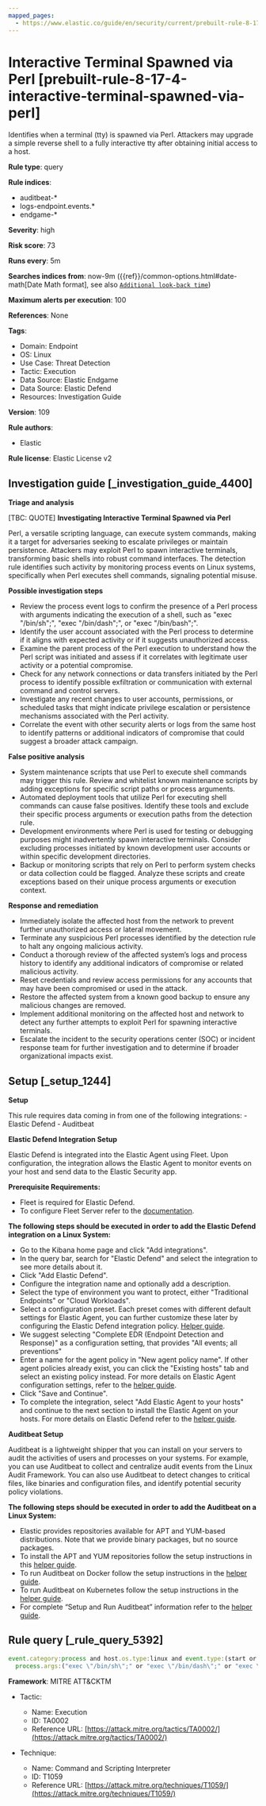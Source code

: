 ```yaml
---
mapped_pages:
  - https://www.elastic.co/guide/en/security/current/prebuilt-rule-8-17-4-interactive-terminal-spawned-via-perl.html
---
```


# Interactive Terminal Spawned via Perl [prebuilt-rule-8-17-4-interactive-terminal-spawned-via-perl]

Identifies when a terminal (tty) is spawned via Perl. Attackers may upgrade a simple reverse shell to a fully interactive tty after obtaining initial access to a host.

**Rule type**: query

**Rule indices**:

* auditbeat-*
* logs-endpoint.events.*
* endgame-*

**Severity**: high

**Risk score**: 73

**Runs every**: 5m

**Searches indices from**: now-9m ({{ref}}/common-options.html#date-math[Date Math format], see also [`Additional look-back time`](docs-content://solutions/security/detect-and-alert/create-detection-rule.md#rule-schedule))

**Maximum alerts per execution**: 100

**References**: None

**Tags**:

* Domain: Endpoint
* OS: Linux
* Use Case: Threat Detection
* Tactic: Execution
* Data Source: Elastic Endgame
* Data Source: Elastic Defend
* Resources: Investigation Guide

**Version**: 109

**Rule authors**:

* Elastic

**Rule license**: Elastic License v2

## Investigation guide [_investigation_guide_4400]

**Triage and analysis**

[TBC: QUOTE]
**Investigating Interactive Terminal Spawned via Perl**

Perl, a versatile scripting language, can execute system commands, making it a target for adversaries seeking to escalate privileges or maintain persistence. Attackers may exploit Perl to spawn interactive terminals, transforming basic shells into robust command interfaces. The detection rule identifies such activity by monitoring process events on Linux systems, specifically when Perl executes shell commands, signaling potential misuse.

**Possible investigation steps**

* Review the process event logs to confirm the presence of a Perl process with arguments indicating the execution of a shell, such as "exec \"/bin/sh\";", "exec \"/bin/dash\";", or "exec \"/bin/bash\";".
* Identify the user account associated with the Perl process to determine if it aligns with expected activity or if it suggests unauthorized access.
* Examine the parent process of the Perl execution to understand how the Perl script was initiated and assess if it correlates with legitimate user activity or a potential compromise.
* Check for any network connections or data transfers initiated by the Perl process to identify possible exfiltration or communication with external command and control servers.
* Investigate any recent changes to user accounts, permissions, or scheduled tasks that might indicate privilege escalation or persistence mechanisms associated with the Perl activity.
* Correlate the event with other security alerts or logs from the same host to identify patterns or additional indicators of compromise that could suggest a broader attack campaign.

**False positive analysis**

* System maintenance scripts that use Perl to execute shell commands may trigger this rule. Review and whitelist known maintenance scripts by adding exceptions for specific script paths or process arguments.
* Automated deployment tools that utilize Perl for executing shell commands can cause false positives. Identify these tools and exclude their specific process arguments or execution paths from the detection rule.
* Development environments where Perl is used for testing or debugging purposes might inadvertently spawn interactive terminals. Consider excluding processes initiated by known development user accounts or within specific development directories.
* Backup or monitoring scripts that rely on Perl to perform system checks or data collection could be flagged. Analyze these scripts and create exceptions based on their unique process arguments or execution context.

**Response and remediation**

* Immediately isolate the affected host from the network to prevent further unauthorized access or lateral movement.
* Terminate any suspicious Perl processes identified by the detection rule to halt any ongoing malicious activity.
* Conduct a thorough review of the affected system’s logs and process history to identify any additional indicators of compromise or related malicious activity.
* Reset credentials and review access permissions for any accounts that may have been compromised or used in the attack.
* Restore the affected system from a known good backup to ensure any malicious changes are removed.
* Implement additional monitoring on the affected host and network to detect any further attempts to exploit Perl for spawning interactive terminals.
* Escalate the incident to the security operations center (SOC) or incident response team for further investigation and to determine if broader organizational impacts exist.


## Setup [_setup_1244]

**Setup**

This rule requires data coming in from one of the following integrations: - Elastic Defend - Auditbeat

**Elastic Defend Integration Setup**

Elastic Defend is integrated into the Elastic Agent using Fleet. Upon configuration, the integration allows the Elastic Agent to monitor events on your host and send data to the Elastic Security app.

**Prerequisite Requirements:**

* Fleet is required for Elastic Defend.
* To configure Fleet Server refer to the [documentation](docs-content://reference/ingestion-tools/fleet/fleet-server.md).

**The following steps should be executed in order to add the Elastic Defend integration on a Linux System:**

* Go to the Kibana home page and click "Add integrations".
* In the query bar, search for "Elastic Defend" and select the integration to see more details about it.
* Click "Add Elastic Defend".
* Configure the integration name and optionally add a description.
* Select the type of environment you want to protect, either "Traditional Endpoints" or "Cloud Workloads".
* Select a configuration preset. Each preset comes with different default settings for Elastic Agent, you can further customize these later by configuring the Elastic Defend integration policy. [Helper guide](docs-content://solutions/security/configure-elastic-defend/configure-an-integration-policy-for-elastic-defend.md).
* We suggest selecting "Complete EDR (Endpoint Detection and Response)" as a configuration setting, that provides "All events; all preventions"
* Enter a name for the agent policy in "New agent policy name". If other agent policies already exist, you can click the "Existing hosts" tab and select an existing policy instead. For more details on Elastic Agent configuration settings, refer to the [helper guide](docs-content://reference/ingestion-tools/fleet/agent-policy.md).
* Click "Save and Continue".
* To complete the integration, select "Add Elastic Agent to your hosts" and continue to the next section to install the Elastic Agent on your hosts. For more details on Elastic Defend refer to the [helper guide](docs-content://solutions/security/configure-elastic-defend/install-elastic-defend.md).

**Auditbeat Setup**

Auditbeat is a lightweight shipper that you can install on your servers to audit the activities of users and processes on your systems. For example, you can use Auditbeat to collect and centralize audit events from the Linux Audit Framework. You can also use Auditbeat to detect changes to critical files, like binaries and configuration files, and identify potential security policy violations.

**The following steps should be executed in order to add the Auditbeat on a Linux System:**

* Elastic provides repositories available for APT and YUM-based distributions. Note that we provide binary packages, but no source packages.
* To install the APT and YUM repositories follow the setup instructions in this [helper guide](beats://reference/auditbeat/setup-repositories.md).
* To run Auditbeat on Docker follow the setup instructions in the [helper guide](beats://reference/auditbeat/running-on-docker.md).
* To run Auditbeat on Kubernetes follow the setup instructions in the [helper guide](beats://reference/auditbeat/running-on-kubernetes.md).
* For complete “Setup and Run Auditbeat” information refer to the [helper guide](beats://reference/auditbeat/setting-up-running.md).


## Rule query [_rule_query_5392]

```js
event.category:process and host.os.type:linux and event.type:(start or process_started) and process.name:perl and
  process.args:("exec \"/bin/sh\";" or "exec \"/bin/dash\";" or "exec \"/bin/bash\";")
```

**Framework**: MITRE ATT&CKTM

* Tactic:

    * Name: Execution
    * ID: TA0002
    * Reference URL: [https://attack.mitre.org/tactics/TA0002/](https://attack.mitre.org/tactics/TA0002/)

* Technique:

    * Name: Command and Scripting Interpreter
    * ID: T1059
    * Reference URL: [https://attack.mitre.org/techniques/T1059/](https://attack.mitre.org/techniques/T1059/)



